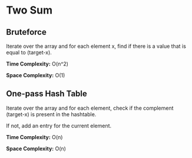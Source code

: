 # Two Sum

## Bruteforce

Iterate over the array and for each element x, find if there is a value that is equal to (target-x).

**Time Complexity:** O(n^2)

**Space Complexity:** O(1)


## One-pass Hash Table

Iterate over the array and for each element, check if the complement (target-x) is present in the hashtable.

If not, add an entry for the current element.

**Time Complexity:** O(n)

**Space Complexity:** O(n)